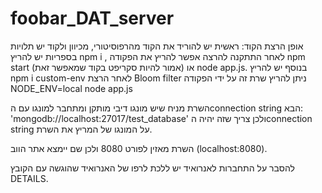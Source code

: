 # foobar_DAT_server
אופן הרצת הקוד: ראשית יש להוריד את הקוד מהרפוסיטורי, מכיוון ולקוד יש תלויות בספריות יש להריץ npm i , לאחר התתקנה להרצה אפשר להריץ את הפקודה npm start (אמור להיות סקריפט בקוד שמאפשר זאת) או node app.js.
בנוסף יש להריץ npm i custom-env
לאחר הרצת Bloom filter ניתן להריץ שרת זה על ידי הפקודה NODE_ENV=local node app.js

השרת מניח שיש מונגו דיבי מותקן ומתחבר למונגו עם הconnection string הבא: 'mongodb://localhost:27017/test_database' ולכן צריך שזה יהיה הconnection string על המונגו של המריץ את השרת.

השרת מאזין לפורט 8080 ולכן שם יימצא אתר הווב (localhost:8080).

להסבר על התחברות לאנרואיד יש ללכת לרפו של האנרואיד שהוגשה עם הקובץ DETAILS.
